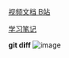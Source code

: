 [视频文档 B站](https://www.bilibili.com/video/BV1Wv411z7LG/?p=5&spm_id_from=pageDriver)

[学习笔记](https://blog.csdn.net/hancoder/article/details/120748968)

**git diff**
![image](https://github.com/1684838553/webTips/assets/41181666/e87ea328-0388-4c78-ad39-35cc5e1aba60)

